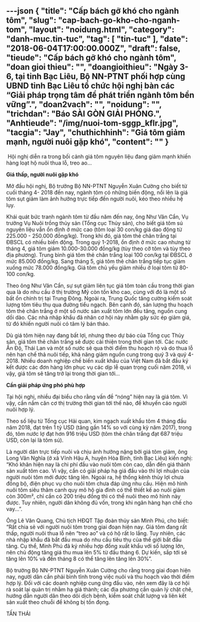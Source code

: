 ---json
{
    "title": "Cấp bách gỡ khó cho ngành tôm",
    "slug": "cap-bach-go-kho-cho-nganh-tom",
    "layout": "noidung.html",
    "category": "danh-muc.tin-tuc",
    "tag": [
        "tin-tuc"
    ],
    "date": "2018-06-04T17:00:00.000Z",
    "draft": false,
    "tieude": "Cấp bách gỡ khó cho ngành tôm",
    "doan gioi thieu": "",
    "doangioithieu": "Ngày 3-6, tại tỉnh Bạc Liêu, Bộ NN-PTNT phối hợp cùng UBND tỉnh Bạc Liêu tổ chức hội nghị bàn các “Giải pháp trọng tâm để phát triển ngành tôm bền vững”.",
    "doan2vach": "",
    "noidung": "",
    "trichdan": "Báo SÀI GÒN GIẢI PHÓNG.",
    "Anhtieude": "/img/nuoi-tom-sggp_kflr.jpg",
    "tacgia": "Jay",
    "chuthichhinh": "Giá tôm giảm mạnh, người nuôi gặp khó",
    "__content__": ""
}
---
<p><span style="font-size:14px">&nbsp;Hội nghị diễn ra trong bối cảnh gi&aacute; t&ocirc;m nguy&ecirc;n liệu đang giảm mạnh khiến h&agrave;ng loạt hộ nu&ocirc;i thua lỗ, treo ao&hellip;</span></p>

<p><span style="font-size:14px"><strong>Gi&aacute; thấp, người nu&ocirc;i gặp kh&oacute;</strong></span></p>

<p><span style="font-size:14px">Mở đầu hội nghị, Bộ trưởng Bộ NN-PTNT Nguyễn Xu&acirc;n Cường cho biết từ cuối th&aacute;ng 4- 2018 đến nay, ng&agrave;nh t&ocirc;m c&oacute; những biến động, nổi l&ecirc;n l&agrave; gi&aacute; t&ocirc;m sụt giảm l&agrave;m ảnh hưởng trực tiếp đến người nu&ocirc;i, k&eacute;o theo nhiều hệ lụy.&nbsp;</span></p>

<p><span style="font-size:14px">Kh&aacute;i qu&aacute;t bức tranh ng&agrave;nh t&ocirc;m từ đầu năm đến nay, &ocirc;ng Như Văn Cẩn, Vụ trưởng Vụ Nu&ocirc;i trồng thủy sản (Tổng cục Thủy sản), cho biết gi&aacute; t&ocirc;m s&uacute; nguy&ecirc;n liệu vẫn ổn định ở mức cao (t&ocirc;m loại 30 con/kg gi&aacute; dao động từ 225.000 - 250.000 đồng/kg). Trong khi đ&oacute;, gi&aacute; t&ocirc;m thẻ ch&acirc;n trắng tại ĐBSCL c&oacute; nhiều biến động. Trong qu&yacute; 1-2018, ổn định ở mức cao nhưng từ th&aacute;ng 4, gi&aacute; t&ocirc;m giảm 10.000-30.000 đồng/kg (t&ugrave;y theo cỡ t&ocirc;m v&agrave; t&ugrave;y theo địa phương). Trung b&igrave;nh gi&aacute; t&ocirc;m thẻ ch&acirc;n trắng loại 100 con/kg tại ĐBSCL ở mức 85.000 đồng/kg. Sang th&aacute;ng 5, gi&aacute; t&ocirc;m thẻ ch&acirc;n trắng tiếp tục giảm xuống mức 78.000 đồng/kg. Gi&aacute; t&ocirc;m chủ yếu giảm nhiều ở loại t&ocirc;m từ 80- 100 con/kg.&nbsp;</span></p>

<p><span style="font-size:14px">Theo &ocirc;ng Như Văn Cẩn, sự sụt giảm li&ecirc;n tục gi&aacute; t&ocirc;m to&agrave;n cầu trong thời gian qua l&agrave; do nhu cầu ở thị trường Mỹ c&ograve;n tồn kho cao, c&ugrave;ng với đ&oacute; l&agrave; một số bất ổn ch&iacute;nh trị tại Trung Đ&ocirc;ng. Ngo&agrave;i ra, Trung Quốc tăng cường kiểm so&aacute;t lượng t&ocirc;m ti&ecirc;u thụ qua đường tiểu ngạch. B&ecirc;n cạnh đ&oacute;, sản lượng thu hoạch t&ocirc;m thẻ ch&acirc;n trắng ở một số nước sản xuất t&ocirc;m lớn đều tăng, nguồn cung dồi d&agrave;o. C&aacute;c nh&agrave; nhập khẩu đ&atilde; nh&acirc;n cơ hội n&agrave;y nhằm g&acirc;y sức &eacute;p giảm gi&aacute;, từ đ&oacute; khiến người nu&ocirc;i c&oacute; t&acirc;m l&yacute; b&aacute;n th&aacute;o.</span></p>

<p><span style="font-size:14px">D&ugrave; gi&aacute; t&ocirc;m hiện nay đang bất lợi, nhưng theo dự b&aacute;o của Tổng cục Thủy sản, gi&aacute; t&ocirc;m thẻ ch&acirc;n trắng sẽ được cải thiện trong thời gian tới. C&aacute;c nước Ấn Độ, Th&aacute;i Lan v&agrave; một số nước sẽ qua thời điểm thu hoạch rộ v&agrave; do thua lỗ n&ecirc;n hạn chế thả nu&ocirc;i tiếp, khả năng giảm nguồn cung trong qu&yacute; 3 v&agrave; qu&yacute; 4-2018. Nhiều doanh nghiệp chế biến xuất khẩu của Việt Nam đ&atilde; bắt đầu k&yacute; kết được c&aacute;c đơn h&agrave;ng lớn phục vụ c&aacute;c dịp lễ quan trọng cuối năm 2018, v&igrave; vậy, gi&aacute; t&ocirc;m sẽ tăng trở lại trong thời gian tới&hellip;&nbsp;</span></p>

<p><span style="font-size:14px"><strong>Cần giải ph&aacute;p ứng ph&oacute; ph&ugrave; hợp</strong></span></p>

<p><span style="font-size:14px">Tại hội nghị, nhiều đại biểu cho rằng vấn đề &ldquo;n&oacute;ng&rdquo; hiện nay l&agrave; gi&aacute; t&ocirc;m. V&igrave; vậy, cần nắm căn cơ thị trường thời gian tới thế n&agrave;o, để khuyến c&aacute;o người nu&ocirc;i hợp l&yacute;.</span></p>

<p><span style="font-size:14px">Theo số liệu từ Tổng cục Hải quan, kim ngạch xuất khẩu t&ocirc;m 4 th&aacute;ng đầu năm 2018, đạt tr&ecirc;n 1 tỷ USD (tăng gần 14% so với c&ugrave;ng kỳ năm 2017), trong đ&oacute;, t&ocirc;m nước lợ đạt hơn 916 triệu USD (t&ocirc;m thẻ ch&acirc;n trắng đạt 687 triệu USD, c&ograve;n lại l&agrave; t&ocirc;m s&uacute;).</span></p>

<p><span style="font-size:14px">L&agrave; người d&acirc;n trực tiếp nu&ocirc;i v&agrave; chịu ảnh hưởng nặng bởi gi&aacute; t&ocirc;m giảm, &ocirc;ng Long Văn Nghĩa (ở x&atilde; Vĩnh Hậu A, huyện H&ograve;a B&igrave;nh, tỉnh Bạc Li&ecirc;u) kiến nghị: &ldquo;Kh&oacute; khăn hiện nay l&agrave; chi ph&iacute; đầu v&agrave;o nu&ocirc;i t&ocirc;m c&ograve;n cao, dẫn đến gi&aacute; th&agrave;nh sản xuất t&ocirc;m cao. V&igrave; vậy, cần c&oacute; giải ph&aacute;p hạ gi&aacute; đầu v&agrave;o th&igrave; lợi nhuận của người nu&ocirc;i t&ocirc;m mới được tăng l&ecirc;n. Ngo&agrave;i ra, hệ thống k&ecirc;nh thủy lợi chưa đồng bộ, điện phục vụ cho nu&ocirc;i t&ocirc;m chưa đ&aacute;p ứng nhu cầu. Hiện m&ocirc; h&igrave;nh nu&ocirc;i t&ocirc;m si&ecirc;u th&acirc;m canh quy m&ocirc; hộ gia đ&igrave;nh c&oacute; thể thiết kế ao nu&ocirc;i giảm c&ograve;n 300m&sup2;, chỉ cần c&oacute; 200 triệu đồng th&igrave; c&oacute; thể nu&ocirc;i theo m&ocirc; h&igrave;nh n&agrave;y được. Tuy nhi&ecirc;n, người d&acirc;n kh&ocirc;ng đủ vốn, trong khi ng&acirc;n h&agrave;ng hạn chế cho vay...&rdquo;.&nbsp;</span></p>

<p><span style="font-size:14px">&Ocirc;ng L&ecirc; Văn Quang, Chủ tịch HĐQT Tập đo&agrave;n thủy sản Minh Ph&uacute;, cho biết: &ldquo;Rất chia sẻ với người nu&ocirc;i t&ocirc;m trong giai đoạn hiện nay. Gi&aacute; t&ocirc;m đang rất thấp, người nu&ocirc;i thua lỗ n&ecirc;n &ldquo;treo ao&rdquo; v&agrave; c&oacute; hộ rất lo lắng. Tuy nhi&ecirc;n, c&aacute;c nh&agrave; nhập khẩu đ&atilde; bắt đầu mua do nhu cầu ti&ecirc;u thụ của thế giới bắt đầu tăng. Cụ thể, Minh Ph&uacute; đ&atilde; k&yacute; nhiều hợp đồng xuất khẩu với số lượng lớn, n&ecirc;n chủ động tăng gi&aacute; thu mua l&ecirc;n 5% từ đầu th&aacute;ng 6. Dự kiến, sắp tới sẽ tăng l&ecirc;n 10% v&agrave; đến th&aacute;ng 8 c&oacute; thể tăng l&ecirc;n tăng l&ecirc;n 30%&rdquo;.&nbsp;</span></p>

<p><span style="font-size:14px">Bộ trưởng Bộ NN-PTNT Nguyễn Xu&acirc;n Cường cho rằng trong giai đoạn hiện nay, người d&acirc;n cần phải b&igrave;nh tĩnh trong việc nu&ocirc;i v&agrave; thu hoạch v&agrave;o thời điểm hợp l&yacute;. Đối với c&aacute;c doanh nghiệp cung ứng đầu v&agrave;o, n&ecirc;n xem đ&acirc;y l&agrave; cơ hội r&agrave; so&aacute;t lại quản trị nhằm hạ gi&aacute; th&agrave;nh; c&aacute;c địa phương cần quản l&yacute; chặt chẽ, hướng dẫn người d&acirc;n theo d&otilde;i dịch bệnh, kiểm so&aacute;t chất lượng v&agrave; li&ecirc;n kết sản xuất theo chuỗi để kh&ocirc;ng bị tồn đọng.</span></p>

<p><span style="font-size:14px">TẤN TH&Aacute;I</span></p>

<h3>&nbsp;</h3>
